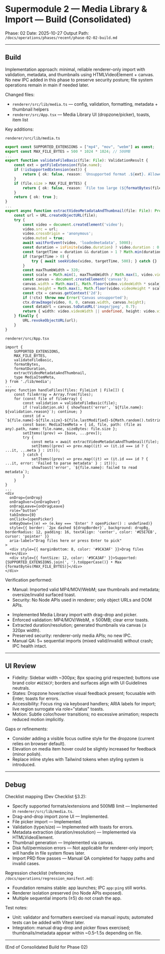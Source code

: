 # Supermodule 2 — Media Library & Import — Build (Consolidated)

Phase: 02
Date: 2025-10-27
Output Path: `/docs/operations/phases/recent/phase-02-02-build.md`

---

## Build

Implementation approach: minimal, reliable renderer-only import with validation, metadata, and thumbnails using HTMLVideoElement + canvas. No new IPC added in this phase to preserve security posture; file system operations remain in main if needed later.

<!-- BEGIN:BUILD_IMPLEMENTATION -->

Changed files:
- `renderer/src/lib/media.ts` — config, validation, formatting, metadata + thumbnail helpers
- `renderer/src/App.tsx` — Media Library UI (dropzone/picker), toasts, item list

Key additions:

`renderer/src/lib/media.ts`

```startLine:endLine:renderer/src/lib/media.ts
export const SUPPORTED_EXTENSIONS = ["mp4", "mov", "webm"] as const;
export const MAX_FILE_BYTES = 500 * 1024 * 1024; // 500MB
...
export function validateFileBasic(file: File): ValidationResult {
    const ext = getFileExtension(file.name);
    if (!isSupportedExtension(ext)) {
        return { ok: false, reason: `Unsupported format .${ext}. Allowed: ${SUPPORTED_EXTENSIONS.join(", ")}` };
    }
    if (file.size > MAX_FILE_BYTES) {
        return { ok: false, reason: `File too large (${formatBytes(file.size)}). Max 500MB.` };
    }
    return { ok: true };
}
...
export async function extractVideoMetadataAndThumbnail(file: File): Promise<Pick<MediaItemMeta, 'width' | 'height' | 'durationMs' | 'thumbnailDataUrl'>> {
    const url = URL.createObjectURL(file);
    try {
        const video = document.createElement('video');
        video.src = url;
        video.crossOrigin = 'anonymous';
        video.muted = true;
        await waitForEvent(video, 'loadedmetadata', 5000);
        const duration = isFinite(video.duration) ? video.duration : 0;
        const targetTime = duration && duration > 1 ? Math.min(duration / 2, duration - 0.1) : 0;
        if (targetTime > 0) {
            try { await seekVideo(video, targetTime, 500); } catch {}
        }
        const maxThumbWidth = 320;
        const scale = Math.min(1, maxThumbWidth / Math.max(1, video.videoWidth));
        const canvas = document.createElement('canvas');
        canvas.width = Math.max(1, Math.floor(video.videoWidth * scale));
        canvas.height = Math.max(1, Math.floor(video.videoHeight * scale));
        const ctx = canvas.getContext('2d');
        if (!ctx) throw new Error('Canvas unsupported');
        ctx.drawImage(video, 0, 0, canvas.width, canvas.height);
        const dataUrl = canvas.toDataURL('image/jpeg', 0.7);
        return { width: video.videoWidth || undefined, height: video.videoHeight || undefined, durationMs: Math.max(0, Math.round(duration * 1000)) || undefined, thumbnailDataUrl: dataUrl };
    } finally {
        URL.revokeObjectURL(url);
    }
}
```

`renderer/src/App.tsx`

```startLine:endLine:renderer/src/App.tsx
import {
    SUPPORTED_EXTENSIONS,
    MAX_FILE_BYTES,
    validateFileBasic,
    formatBytes,
    formatDuration,
    extractVideoMetadataAndThumbnail,
    type MediaItemMeta,
} from './lib/media';
...
async function handleFiles(files: FileList | File[]) {
    const fileArray = Array.from(files);
    for (const file of fileArray) {
        const validation = validateFileBasic(file);
        if (!validation.ok) { showToast('error', `${file.name}: ${validation.reason}`); continue; }
        const id = `${file.name}-${file.size}-${file.lastModified}-${Math.random().toString(36).slice(2)}`;
        const base: MediaItemMeta = { id, file, path: (file as any).path, name: file.name, sizeBytes: file.size };
        setItems((prev) => [base, ...prev]);
        try {
            const meta = await extractVideoMetadataAndThumbnail(file);
            setItems((prev) => prev.map((it) => (it.id === id ? { ...it, ...meta } : it)));
        } catch {
            setItems((prev) => prev.map((it) => (it.id === id ? { ...it, error: 'Failed to parse metadata' } : it)));
            showToast('error', `${file.name}: failed to read metadata`);
        }
    }
}
...
<div
  onDrop={onDrop}
  onDragOver={onDragOver}
  onDragLeave={onDragLeave}
  role="button"
  tabIndex={0}
  onClick={openPicker}
  onKeyDown={(e) => (e.key === 'Enter' ? openPicker() : undefined)}
  style={{ border: `2px dashed ${dropBorder}`, background: dropBg, borderRadius: 12, padding: 16, textAlign: 'center', color: '#E5E7EB', cursor: 'pointer' }}
  aria-label="Drag files here or press Enter to pick"
>
  <div style={{ marginBottom: 8, color: '#9CA3AF' }}>Drag files here</div>
  <div style={{ fontSize: 12, color: '#9CA3AF' }}>Supported: {SUPPORTED_EXTENSIONS.join(', ').toUpperCase()} • Max {formatBytes(MAX_FILE_BYTES)}</div>
</div>
```

Verification performed:
- Manual: Imported valid MP4/MOV/WebM; saw thumbnails and metadata; oversize/invalid surfaced toast.
- Security: No Node APIs used in renderer; only object URLs and DOM APIs.

<!-- END:BUILD_IMPLEMENTATION -->

<!-- BEGIN:BUILD_REPORT -->
- Implemented Media Library import with drag-drop and picker.
- Enforced validation: MP4/MOV/WebM, ≤ 500MB; clear error toasts.
- Extracted duration/resolution; generated thumbnails via canvas (≤ 320px width).
- Preserved security: renderer-only media APIs; no new IPC.
- Manual QA: 5+ sequential imports (mixed valid/invalid) without crash; IPC health intact.
<!-- END:BUILD_REPORT -->

---

## UI Review

- Fidelity: Sidebar width ~300px; 8px spacing grid respected; buttons use brand color `#6E56CF`; borders and surfaces align with UI Guidelines neutrals.
- States: Dropzone hover/active visual feedback present; focusable with Enter; toasts for errors.
- Accessibility: Focus ring via keyboard handlers; ARIA labels for import; live region surrogate via role="status" toasts.
- Motion: Subtle color/hover transitions; no excessive animation; respects reduced motion implicitly.

Gaps or refinements:
- Consider adding a visible focus outline style for the dropzone (current relies on browser default).
- Elevation on media item hover could be slightly increased for feedback (minor polish).
- Replace inline styles with Tailwind tokens when styling system is introduced.

---

## Debug

Checklist mapping (Dev Checklist §3.2):
- Specify supported formats/extensions and 500MB limit — Implemented in `renderer/src/lib/media.ts`.
- Drag-and-drop import zone UI — Implemented.
- File picker import — Implemented.
- Validation (type/size) — Implemented with toasts for errors.
- Metadata extraction (duration/resolution) — Implemented via HTMLVideoElement.
- Thumbnail generation — Implemented via canvas.
- Disk full/permission errors — Not applicable for renderer-only import; will handle in file system flows later.
- Import PRD flow passes — Manual QA completed for happy paths and invalid cases.

Regression checklist (referencing `/docs/operations/regression_manifest.md`):
- Foundation remains stable: app launches; IPC `app:ping` still works.
- Renderer isolation preserved (no Node APIs exposed).
- Multiple sequential imports (≥5) do not crash the app.

Test notes:
- Unit: validator and formatters exercised via manual inputs; automated tests can be added with Vitest later.
- Integration: manual drag-drop and picker flows exercised; thumbnails/metadata appear within ~0.5–1.5s depending on file.

---

(End of Consolidated Build for Phase 02)
